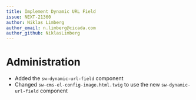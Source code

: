 ```yaml
---
title: Implement Dynamic URL Field
issue: NEXT-21360
author: Niklas Limberg
author_email: n.limberg@cicada.com
author_github: NiklasLimberg
---
```

# Administration
* Added the `sw-dynamic-url-field` component
* Changed `sw-cms-el-config-image.html.twig` to use the new `sw-dynamic-url-field` component
